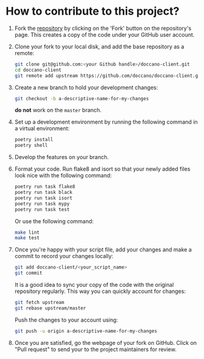 # How to contribute to this project?

1. Fork the [repository](https://github.com/doccano/doccano-client) by clicking on the 'Fork' button on the repository's page. This creates a copy of the code under your GitHub user account.

2. Clone your fork to your local disk, and add the base repository as a remote:

	```bash
	git clone git@github.com:<your Github handle>/doccano-client.git
	cd doccano-client
	git remote add upstream https://github.com/doccano/doccano-client.git
	```

3. Create a new branch to hold your development changes:

	```bash
	git checkout -b a-descriptive-name-for-my-changes
	```

	**do not** work on the `master` branch.

4. Set up a development environment by running the following command in a virtual environment:

	```bash
	poetry install
	poetry shell
	```

5. Develop the features on your branch.

6. Format your code. Run flake8 and isort so that your newly added files look nice with the following command:

	```bash
	poetry run task flake8
	poetry run task black
	poetry run task isort
	poetry run task mypy
	poetry run task test
	```

	Or use the following command:

	```bash
	make lint
	make test
	```

7. Once you're happy with your script file, add your changes and make a commit to record your changes locally:

	```bash
	git add doccano-client/<your_script_name>
	git commit
	```

	It is a good idea to sync your copy of the code with the original
	repository regularly. This way you can quickly account for changes:

	```bash
	git fetch upstream
	git rebase upstream/master
    ```

   Push the changes to your account using:

   ```bash
   git push -u origin a-descriptive-name-for-my-changes
   ```

8. Once you are satisfied, go the webpage of your fork on GitHub. Click on "Pull request" to send your to the project maintainers for review.
